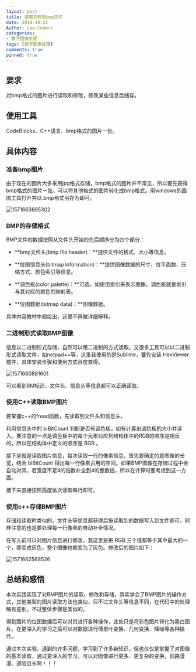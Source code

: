```yaml
---
layout: post
title: 读取并修改bmp文件
date: 2019-10-22
Author: Lee-Coderr
categories:
- 数字图像处理
tags: [数字图像处理]
comments: true
pinned: true
---
```


## 要求

对bmp格式的图片进行读取和修改，修改某些信息后储存。

<!-- more -->

## 使用工具

CodeBlocks、C++语言、bmp格式的图片一张。

## 具体内容

### 准备bmp图片

由于现在的图片大多采用jpg格式存储，bmp格式的图片并不常见，所以要先获得bmp格式的图片一张。可以将其他格式的图片转化成bmp格式。用windows的画图工具打开并以.bmp格式另存为即可。

![1571663695302](https://lee-coderr.github.io/Blog/images/1571663695302.png)

### BMP的存储格式

BMP文件的数据按照从文件头开始的先后顺序分为四个部分：

- **bmp文件头(bmp file header)：**提供文件的格式、大小等信息。

- **位图信息头(bitmap information)：**提供图像数据的尺寸、位平面数、压缩方式、颜色索引等信息。

- **调色板(color palette)：**可选，如使用索引来表示图像，调色板就是索引与其对应的颜色的映射表。

- **位图数据(bitmap data)：**图像数据。

具体内容教材中都给出，这里不再做详细解释。

### 二进制形式读取BMP图像

信息以二进制形式存储，自然可以用二进制的方式读取。又很多工具可以以二进制形式读取文件，如notpad++等，这里我使用的是Sublime，要先安装 HexViewer 插件，具体安装步骤和使用方式百度查得。

![1571660881601](https://lee-coderr.github.io/Blog/images/1571660881601.png)

可以看到BM标识、文件头、信息头等信息都可以正确读取。

### 使用C++读取BMP图片

要掌握c++的fread函数，先读取到文件头和信息头。

利用信息头中的 biBitCount 判断是否有调色板，如有计算出调色板的大小并读入。要注意的一点是调色板中的每个元素对应到结构体中的RGB的顺序是相反的，所以在结构体中定义的顺序是 BGR 。

接下来就是读取图片信息，每次读取一行的像素信息。首先要确定的是图像的长宽，结合 biBitCount 得出每一行像素占用的空间。如果BMP图像在存储过程中会自动对其，若宽度不足4的倍数补全到4的整数倍，所以在计算时要考虑到这一方面。

接下来直接按照高度依次读取每行即可。

### 使用c++存储BMP图片

存储和读取时类似的，文件头等信息都获得后按读取到的数据写入到文件即可，同样注意的也是要处理每一行像素的自动补全情况。

在写入前可以对图片信息进行修改，我这里是把 RGB 三个值都等于其中最大的一个，即变成灰色，整个图像也都变为了灰色。修改后的图片如下：

![1571662568526](https://lee-coderr.github.io/Blog/images/1571662568526.png)

## 总结和感悟

本次实践实现了对BMP图片的读取、修改和存储，其实学会了BMP图片的操作方式，其他类型的图片读取方法也类似，只不过文件头等信息不同，在代码中的处理略有差别，不过整体步骤是类似的。

得到图片的位图数据后可以对其进行各种操作，此处只是将彩色图片转化为黑白图片。在更深入的学习之后可以对数据进行傅里叶变换、几何变换、降噪等各种操作。

通过本次实验，遇到的许多问题，学习到了许多新知识，但也仅仅是掌握了对图像的基本读取，通过更深入的学习，可以对图像进行更多、更复杂的变换，前路漫漫、道阻且长啊！！！